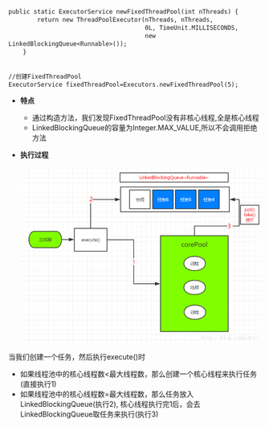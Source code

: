 
```

public static ExecutorService newFixedThreadPool(int nThreads) {
        return new ThreadPoolExecutor(nThreads, nThreads,
                                      0L, TimeUnit.MILLISECONDS,
                                      new LinkedBlockingQueue<Runnable>());
    }


//创建FixedThreadPool
ExecutorService fixedThreadPool=Executors.newFixedThreadPool(5);
```
* **特点**
  * 通过构造方法，我们发现FixedThreadPool没有非核心线程,全是核心线程
  * LinkedBlockingQueue的容量为Integer.MAX_VALUE,所以不会调用拒绝方法    
  

* **执行过程**

  ![alt 属性文本](../picture/img_5.png)    

当我们创建一个任务，然后执行execute()时
* 如果线程池中的核心线程数<最大线程数，那么创建一个核心线程来执行任务(直接执行1)
* 如果线程池中的核心线程数=最大线程数，那么任务放入LinkedBlockingQueue(执行2),
  核心线程执行完1后，会去LinkedBlockingQueue取任务来执行(执行3)